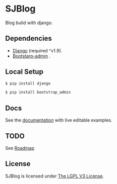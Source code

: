# SJBlog
Blog bulid with django.

## Dependencies

* [Django](https://www.djangoproject.com/)  (required ^v1.9).
* [Bootstarp-admin](https://github.com/aristath/bootstrap-admin) . 

## Local Setup
```bash
$ pip install django
```
```bash
$ pip install bootstrap_admin
```
## Docs
See the [documentation](http://todo) with live editable examples.

## TODO
See [Roadmap](https://github.com/SJDream/SJBlog/issues/2)

## License
SJBlog is licensed under [The LGPL V3 License](LICENSE).
